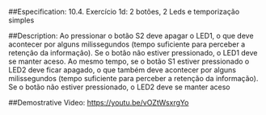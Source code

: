 ##Especification:
10.4. Exercício 1d: 2 botões, 2 Leds e temporização simples

##Description: 
Ao pressionar o botão S2 deve apagar o LED1, o que deve acontecer por alguns milissegundos (tempo suficiente para perceber a retenção da informação). 
Se o botão não estiver pressionado, o LED1 deve se manter aceso. 
Ao mesmo tempo, se o botão S1 estiver pressionado o LED2 deve ficar apagado, o que também deve acontecer por alguns
milissegundos (tempo suficiente para perceber a retenção da informação). 
Se o botão não estiver pressionado, o LED2 deve se manter aceso

##Demostrative Video: https://youtu.be/vOZtWsxrgYo